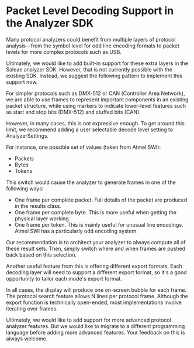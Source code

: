 # Packet Level Decoding Support in the Analyzer SDK

Many protocol analyzers could benefit from multiple layers of protocol analysis—from the symbol level for odd line encoding formats to packet levels for more complex protocols such as USB.

Ultimately, we would like to add built-in support for these extra layers in the Saleae analyzer SDK. However, that is not currently possible with the existing SDK. Instead, we suggest the following pattern to implement this support now.

For simpler protocols such as DMX-512 or CAN (Controller Area Network), we are able to use frames to represent important components in an existing packet structure, while using markers to indicate lower-level features such as start and stop bits (DMX-512) and stuffed bits (CAN).

However, in many cases, this is not expressive enough. To get around this limit, we recommend adding a user selectable decode level setting to AnalyzerSettings.

For instance, one possible set of values (taken from Atmel SWI):

* Packets
* Bytes
* Tokens

This switch would cause the analyzer to generate frames in one of the following ways:

* One frame per complete packet. Full details of the packet are produced in the results class.
* One frame per complete byte. This is more useful when getting the physical layer working.
* One frame per token. This is mainly useful for unusual line encodings. Atmel SWI has a particularly odd encoding system.

Our recommendation is to architect your analyzer to always compute all of these result sets. Then, simply switch where and when frames are pushed back based on this selection.

Another useful feature from this is offering different export formats. Each decoding layer will need to support a different export format, so it's a good opportunity to tailor each mode's export format.

In all cases, the display will produce one on-screen bubble for each frame. The protocol search feature allows N lines per protocol frame. Although the export function is technically open-ended, most implementations involve iterating over frames.

Ultimately, we would like to add support for more advanced protocol analyzer features. But we would like to migrate to a different programming language before adding more advanced features. Your feedback on this is always welcome.
